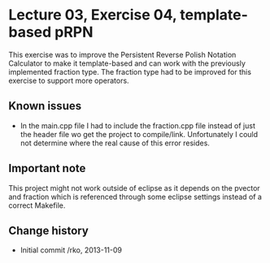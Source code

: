 Lecture 03, Exercise 04, template-based pRPN
============================================

This exercise was to improve the Persistent Reverse Polish Notation
Calculator to make it template-based and can work with the previously
implemented fraction type. The fraction type had to be improved for this
exercise to support more operators.

Known issues
------------

* In the main.cpp file I had to include the fraction.cpp file instead of
  just the header file wo get the project to compile/link. Unfortunately
  I could not determine where the real cause of this error resides.


Important note
--------------

This project might not work outside of eclipse as it depends on the pvector and
fraction which is referenced through some eclipse settings instead of a correct Makefile.


Change history
--------------

* Initial commit /rko, 2013-11-09
